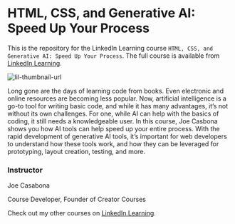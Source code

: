 # HTML, CSS, and Generative AI: Speed Up Your Process
This is the repository for the LinkedIn Learning course `HTML, CSS, and Generative AI: Speed Up Your Process`. The full course is available from [LinkedIn Learning][lil-course-url].

![lil-thumbnail-url]

Long gone are the days of learning code from books. Even electronic and online resources are becoming less popular. Now, artificial intelligence is a go-to tool for writing basic code, and while it has many advantages, it’s not without its own challenges. For one, while AI can help with the basics of coding, it still needs a knowledgeable user. In this course, Joe Casbona shows you how AI tools can help speed up your entire process. With the rapid development of generative AI tools, it’s important for web developers to understand how these tools work, and how they can be leveraged for prototyping, layout creation, testing, and more.

### Instructor
Joe Casabona

Course Developer, Founder of Creator Courses


Check out my other courses on [LinkedIn Learning][URL-instructor-home].



[0]: # (Replace these placeholder URLs with actual course URLs)

[lil-course-url]: https://www.linkedin.com/learning/html-css-and-generative-ai-speed-up-your-process
[lil-thumbnail-url]: https://media.licdn.com/dms/image/D560DAQFdjBbHy0gFBA/learning-public-crop_675_1200/0/1708114105035?e=2147483647&v=beta&t=_EQraEhU_II1xuTt-DJ1TTSbCFMFDX54r6eaOTaWUng
[URL-instructor-home]: https://www.linkedin.com/learning/instructors/joe-casabona?u=104

